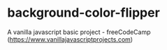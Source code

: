 # background-color-flipper
A vanilla javascript basic project - freeCodeCamp (https://www.vanillajavascriptprojects.com)

